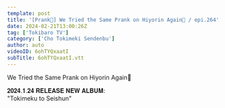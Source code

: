 ```yaml
---
template: post
title: '[Prank🤫] We Tried the Same Prank on Hiyorin Again👀 / epi.264'
date: 2024-02-21T13:00:26Z
tag: ['Tokibaro TV']
category: ['Cho Tokimeki Sendenbu']
author: auto 
videoID: 6ohTYQxaatI
subTitle: 6ohTYQxaatI.vtt
---
```

We Tried the Same Prank on Hiyorin Again👀

𝟐𝟎𝟐𝟒.𝟏.𝟐𝟒 𝐑𝐄𝐋𝐄𝐀𝐒𝐄 𝐍𝐄𝐖 𝐀𝐋𝐁𝐔𝐌:  
"Tokimeku to Seishun"
